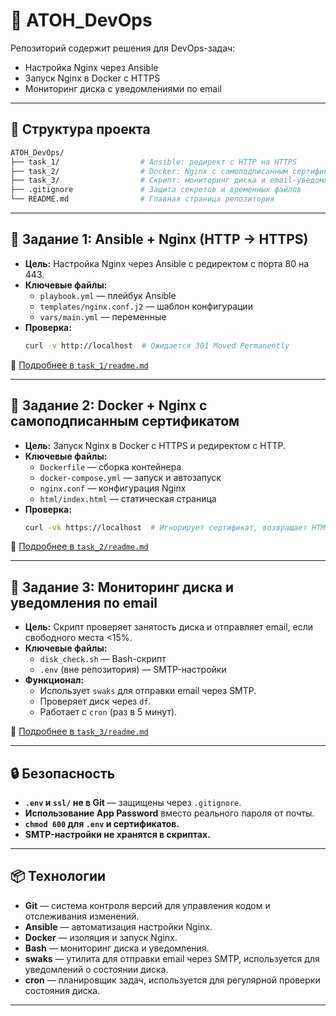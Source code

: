 # 🧾 **ATOH_DevOps**  
Репозиторий содержит решения для DevOps-задач:  
- Настройка Nginx через Ansible  
- Запуск Nginx в Docker с HTTPS  
- Мониторинг диска с уведомлениями по email  

---

## 📁 **Структура проекта**
```bash
ATOH_DevOps/
├── task_1/                  # Ansible: редирект с HTTP на HTTPS
├── task_2/                  # Docker: Nginx с самоподписанным сертификатом
├── task_3/                  # Скрипт: мониторинг диска и email-уведомления
├── .gitignore               # Защита секретов и временных файлов
└── README.md                # Главная страница репозитория
```

---

## 🧾 **Задание 1: Ansible + Nginx (HTTP → HTTPS)**
- **Цель:** Настройка Nginx через Ansible с редиректом с порта 80 на 443.  
- **Ключевые файлы:**  
  - `playbook.yml` — плейбук Ansible  
  - `templates/nginx.conf.j2` — шаблон конфигурации  
  - `vars/main.yml` — переменные  
- **Проверка:**  
  ```bash
  curl -v http://localhost  # Ожидается 301 Moved Permanently
  ```

🔗 [Подробнее в `task_1/readme.md`](task_1/readme.md)

---

## 🧾 **Задание 2: Docker + Nginx с самоподписанным сертификатом**
- **Цель:** Запуск Nginx в Docker с HTTPS и редиректом с HTTP.  
- **Ключевые файлы:**  
  - `Dockerfile` — сборка контейнера  
  - `docker-compose.yml` — запуск и автозапуск  
  - `nginx.conf` — конфигурация Nginx  
  - `html/index.html` — статическая страница  
- **Проверка:**  
  ```bash
  curl -vk https://localhost  # Игнорирует сертификат, возвращает HTML
  ```

🔗 [Подробнее в `task_2/readme.md`](task_2/readme.md)

---

## 🧾 **Задание 3: Мониторинг диска и уведомления по email**
- **Цель:** Скрипт проверяет занятость диска и отправляет email, если свободного места <15%.  
- **Ключевые файлы:**  
  - `disk_check.sh` — Bash-скрипт  
  - `.env` (вне репозитория) — SMTP-настройки  
- **Функционал:**  
  - Использует `swaks` для отправки email через SMTP.  
  - Проверяет диск через `df`.  
  - Работает с `cron` (раз в 5 минут).  

🔗 [Подробнее в `task_3/readme.md`](task_3/readme.md)

---

## 🔒 **Безопасность**
- **`.env` и `ssl/` не в Git** — защищены через `.gitignore`.  
- **Использование App Password** вместо реального пароля от почты.  
- **`chmod 600` для `.env` и сертификатов.**  
- **SMTP-настройки не хранятся в скриптах.**  

---

## 📦 **Технологии**
- **Git** — система контроля версий для управления кодом и отслеживания изменений.  
- **Ansible** — автоматизация настройки Nginx.  
- **Docker** — изоляция и запуск Nginx.  
- **Bash** — мониторинг диска и уведомления.  
- **swaks** — утилита для отправки email через SMTP, используется для уведомлений о состоянии диска.  
- **cron** — планировщик задач, используется для регулярной проверки состояния диска.  

---
